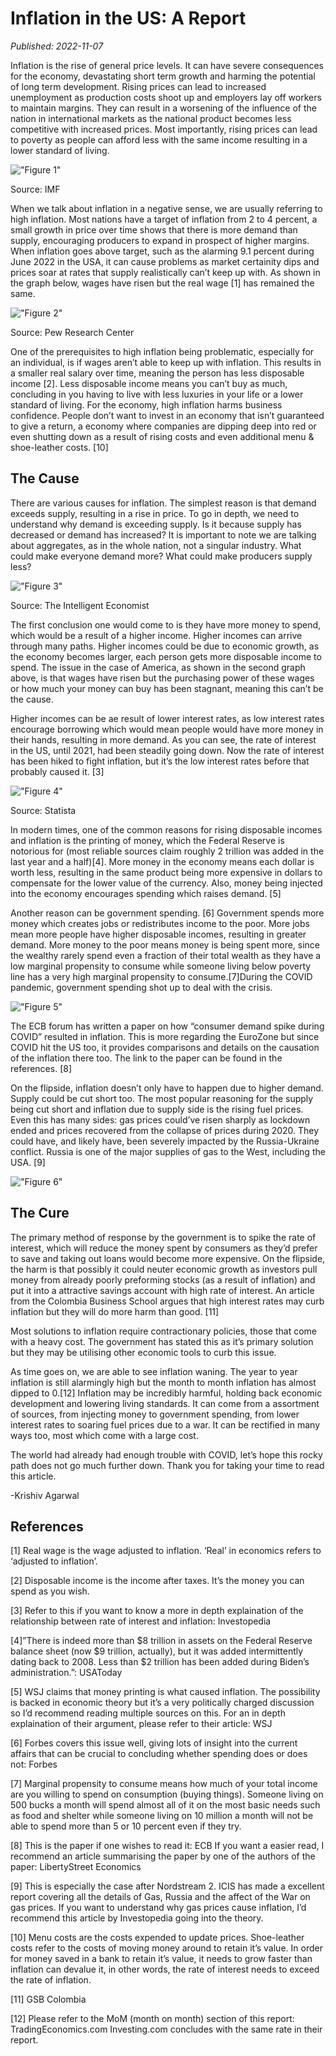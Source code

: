 # Inflation in the US: A Report

*Published: 2022-11-07*

Inflation is the rise of general price levels. It can have severe consequences for the economy, devastating short term growth and harming the potential of long term development. Rising prices can lead to increased unemployment as production costs shoot up and employers lay off workers to maintain margins. They can result in a worsening of the influence of the nation in international markets as the national product becomes less competitive with increased prices. Most importantly, rising prices can lead to poverty as people can afford less with the same income resulting in a lower standard of living.

!["Figure 1"](../Assets/inflation_in_the_us_a_report_figure_1.png)

Source: IMF

When we talk about inflation in a negative sense, we are usually referring to high inflation. Most nations have a target of inflation from 2 to 4 percent, a small growth in price over time shows that there is more demand than supply, encouraging producers to expand in prospect of higher margins. When inflation goes above target, such as the alarming 9.1 percent during June 2022 in the USA, it can cause problems as market certainity dips and prices soar at rates that supply realistically can’t keep up with. As shown in the graph below, wages have risen but the real wage [1] has remained the same.

!["Figure 2"](../Assets/inflation_in_the_us_a_report_figure_2.png)

Source: Pew Research Center

One of the prerequisites to high inflation being problematic, especially for an individual, is if wages aren’t able to keep up with inflation. This results in a smaller real salary over time, meaning the person has less disposable income [2]. Less disposable income means you can’t buy as much, concluding in you having to live with less luxuries in your life or a lower standard of living. For the economy, high inflation harms business confidence. People don’t want to invest in an economy that isn’t guaranteed to give a return, a economy where companies are dipping deep into red or even shutting down as a result of rising costs and even additional menu & shoe-leather costs. [10]

## The Cause

There are various causes for inflation. The simplest reason is that demand exceeds supply, resulting in a rise in price. To go in depth, we need to understand why demand is exceeding supply. Is it because supply has decreased or demand has increased? It is important to note we are talking about aggregates, as in the whole nation, not a singular industry. What could make everyone demand more? What could make producers supply less?

!["Figure 3"](../Assets/inflation_in_the_us_a_report_figure_3.png)

Source: The Intelligent Economist

The first conclusion one would come to is they have more money to spend, which would be a result of a higher income. Higher incomes can arrive through many paths. Higher incomes could be due to economic growth, as the economy becomes larger, each person gets more disposable income to spend. The issue in the case of America, as shown in the second graph above, is that wages have risen but the purchasing power of these wages or how much your money can buy has been stagnant, meaning this can’t be the cause.

Higher incomes can be ae result of lower interest rates, as low interest rates encourage borrowing which would mean people would have more money in their hands, resulting in more demand. As you can see, the rate of interest in the US, until 2021, had been steadily going down. Now the rate of interest has been hiked to fight inflation, but it’s the low interest rates before that probably caused it. [3]

!["Figure 4"](../Assets/inflation_in_the_us_a_report_figure_4.png)

Source: Statista

In modern times, one of the common reasons for rising disposable incomes and inflation is the printing of money, which the Federal Reserve is notorious for (most reliable sources claim roughly 2 trillion was added in the last year and a half)[4]. More money in the economy means each dollar is worth less, resulting in the same product being more expensive in dollars to compensate for the lower value of the currency. Also, money being injected into the economy encourages spending which raises demand. [5]

Another reason can be government spending. [6] Government spends more money which creates jobs or redistributes income to the poor. More jobs mean more people have higher disposable incomes, resulting in greater demand. More money to the poor means money is being spent more, since the wealthy rarely spend even a fraction of their total wealth as they have a low marginal propensity to consume while someone living below poverty line has a very high marginal propensity to consume.[7]During the COVID pandemic, government spending shot up to deal with the crisis.

!["Figure 5"](../Assets/inflation_in_the_us_a_report_figure_5.png)

The ECB forum has written a paper on how “consumer demand spike during COVID” resulted in inflation. This is more regarding the EuroZone but since COVID hit the US too, it provides comparisons and details on the causation of the inflation there too. The link to the paper can be found in the references. [8]

On the flipside, inflation doesn’t only have to happen due to higher demand. Supply could be cut short too. The most popular reasoning for the supply being cut short and inflation due to supply side is the rising fuel prices. Even this has many sides: gas prices could’ve risen sharply as lockdown ended and prices recovered from the collapse of prices during 2020. They could have, and likely have, been severely impacted by the Russia-Ukraine conflict. Russia is one of the major supplies of gas to the West, including the USA. [9]

!["Figure 6"](../Assets/inflation_in_the_us_a_report_figure_6.png)


## The Cure

The primary method of response by the government is to spike the rate of interest, which will reduce the money spent by consumers as they’d prefer to save and taking out loans would become more expensive. On the flipside, the harm is that possibly it could neuter economic growth as investors pull money from already poorly preforming stocks (as a result of inflation) and put it into a attractive savings account with high rate of interest. An article from the Colombia Business School argues that high interest rates may curb inflation but they will do more harm than good. [11]

Most solutions to inflation require contractionary policies, those that come with a heavy cost. The government has stated this as it’s primary solution but they may be utilising other economic tools to curb this issue.

As time goes on, we are able to see inflation waning. The year to year inflation is still alarmingly high but the month to month inflation has almost dipped to 0.[12] Inflation may be incredibly harmful, holding back economic development and lowering living standards. It can come from a assortment of sources, from injecting money to government spending, from lower interest rates to soaring fuel prices due to a war. It can be rectified in many ways too, most which come with a large cost.

The world had already had enough trouble with COVID, let’s hope this rocky path does not go much further down. Thank you for taking your time to read this article.

-Krishiv Agarwal

## References

[1] Real wage is the wage adjusted to inflation. ‘Real’ in economics refers to ‘adjusted to inflation’.

[2] Disposable income is the income after taxes. It’s the money you can spend as you wish.

[3] Refer to this if you want to know a more in depth explaination of the relationship between rate of interest and inflation: Investopedia

[4]”There is indeed more than $8 trillion in assets on the Federal Reserve balance sheet (now $9 trillion, actually), but it was added intermittently dating back to 2008. Less than $2 trillion has been added during Biden’s administration.”: USAToday

[5] WSJ claims that money printing is what caused inflation. The possibility is backed in economic theory but it’s a very politically charged discussion so I’d recommend reading multiple sources on this. For an in depth explaination of their argument, please refer to their article: WSJ

[6] Forbes covers this issue well, giving lots of insight into the current affairs that can be crucial to concluding whether spending does or does not: Forbes

[7] Marginal propensity to consume means how much of your total income are you willing to spend on consumption (buying things). Someone living on 500 bucks a month will spend almost all of it on the most basic needs such as food and shelter while someone living on 10 million a month will not be able to spend more than 5 or 10 percent even if they try.

[8] This is the paper if one wishes to read it: ECB
If you want a easier read, I recommend an article summarising the paper by one of the authors of the paper: LibertyStreet Economics

[9] This is especially the case after Nordstream 2. ICIS has made a excellent report covering all the details of Gas, Russia and the affect of the War on gas prices. 
If you want to understand why gas prices cause inflation, I’d recommend this article by Investopedia going into the theory.

[10] Menu costs are the costs expended to update prices. Shoe-leather costs refer to the costs of moving money around to retain it’s value. In order for money saved in a bank to retain it’s value, it needs to grow faster than inflation can devalue it, in other words, the rate of interest needs to exceed the rate of inflation.

[11] GSB Colombia

[12] Please refer to the MoM (month on month) section of this report: TradingEconomics.com
Investing.com concludes with the same rate in their report.